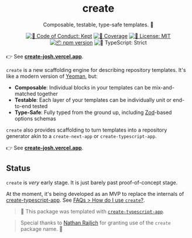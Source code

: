 <h1 align="center">create</h1>

<p align="center">Composable, testable, type-safe templates. 💝</p>

<p align="center">
	<a href="https://github.com/JoshuaKGoldberg/create/blob/main/.github/CODE_OF_CONDUCT.md" target="_blank"><img alt="🤝 Code of Conduct: Kept" src="https://img.shields.io/badge/%F0%9F%A4%9D_code_of_conduct-kept-21bb42" /></a>
	<a href="https://codecov.io/gh/JoshuaKGoldberg/create" target="_blank"><img alt="🧪 Coverage" src="https://img.shields.io/codecov/c/github/JoshuaKGoldberg/create?label=%F0%9F%A7%AA%20coverage" /></a>
	<a href="https://github.com/JoshuaKGoldberg/create/blob/main/LICENSE.md" target="_blank"><img alt="📝 License: MIT" src="https://img.shields.io/badge/%F0%9F%93%9D_license-MIT-21bb42.svg"></a>
	<a href="http://npmjs.com/package/create"><img alt="📦 npm version" src="https://img.shields.io/npm/v/create?color=21bb42&label=%F0%9F%93%A6%20npm" /></a>
	<img alt="💪 TypeScript: Strict" src="https://img.shields.io/badge/%F0%9F%92%AA_typescript-strict-21bb42.svg" />
</p>

👉 See **[create-josh.vercel.app](https://create-josh.vercel.app)**.

`create` is a new scaffolding engine for describing repository templates.
It's like a modern version of [Yeoman](https://yeoman.io), but:

- **Composable**: Individual blocks in your templates can be mix-and-matched together
- **Testable**: Each layer of your templates can be individually unit or end-to-end tested
- **Type-Safe**: Fully typed from the ground up, including [Zod](https://zod.dev)-based options schemas

`create` also provides scaffolding to turn templates into a repository generator akin to a `create-next-app` or `create-typescript-app`.

👉 See **[create-josh.vercel.app](https://create-josh.vercel.app)**.

## Status

`create` is _very_ early stage.
It is just barely past proof-of-concept stage.

At the moment, it's being developed as an MVP to replace the internals of [create-typescript-app](https://github.com/JoshuaKGoldberg/create-typescript-app).
See [FAQs > How do I use `create`?](./faqs#how-do-i-use-create).

> 💙 This package was templated with [`create-typescript-app`](https://github.com/JoshuaKGoldberg/create-typescript-app).

> Special thanks to [Nathan Rajlich](https://n8.io) for granting use of the `create` package name. 🙏
